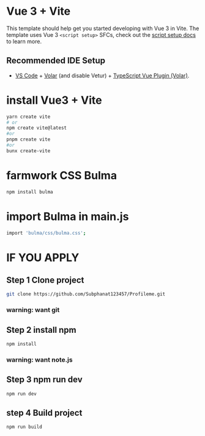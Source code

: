 # Vue 3 + Vite

This template should help get you started developing with Vue 3 in Vite. The template uses Vue 3 `<script setup>` SFCs, check out the [script setup docs](https://v3.vuejs.org/api/sfc-script-setup.html#sfc-script-setup) to learn more.

## Recommended IDE Setup

- [VS Code](https://code.visualstudio.com/) + [Volar](https://marketplace.visualstudio.com/items?itemName=Vue.volar) (and disable Vetur) + [TypeScript Vue Plugin (Volar)](https://marketplace.visualstudio.com/items?itemName=Vue.vscode-typescript-vue-plugin).


# install Vue3 + Vite
```bash
yarn create vite
# or
npm create vite@latest
#or
pnpm create vite
#or
bunx create-vite
```

# farmwork CSS Bulma

```bash
npm install bulma
```

# import Bulma in main.js
```bash
import 'bulma/css/bulma.css';
```

# IF YOU APPLY

## Step 1 Clone project
```bash
git clone https://github.com/Subphanat123457/Profileme.git
```
### warning: want git

## Step 2 install npm
```bash
npm install
```
### warning: want note.js

## Step 3 npm run dev
```bash
npm run dev
```

## step 4 Build project
```bash
npm run build
```
